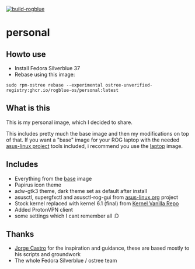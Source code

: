 [![build-rogblue](https://github.com/rogblue-os/personal/actions/workflows/build.yml/badge.svg)](https://github.com/rogblue-os/personal/actions/workflows/build.yml)

# personal


## Howto use

- Install Fedora Silverblue 37
- Rebase using this image:
```
sudo rpm-ostree rebase --experimental ostree-unverified-registry:ghcr.io/rogblue-os/personal:latest
```
## What is this
This is my personal image, which I decided to share.

This includes pretty much the base image and then my modifications on top of that. If you want a "base" image for your ROG laptop with the needed [asus-linux project](https://www.asus-linux.org) tools included, i recommend you use the [laptop](https://github.com/rogblue-os/laptop) image.

## Includes
- Everything from the [base](https://github.com/rogblue-os/base) image
- Papirus icon theme
- adw-gtk3 theme, dark theme set as default after install
- asusctl, supergfxctl and asusctl-rog-gui from [asus-linux.org](https://www.asus-linux.org) project
- Stock kernel replaced with kernel 6.1 (final) from [Kernel Vanilla Repo](https://fedoraproject.org/wiki/Kernel_Vanilla_Repositories)
- Added ProtonVPN client
- some settings which I cant remember all :D

## Thanks
- [Jorge Castro](https://www.github.com/castrojo) for the inspiration and guidance, these are based mostly to his scripts and groundwork
- The whole Fedora Silverblue / ostree team


